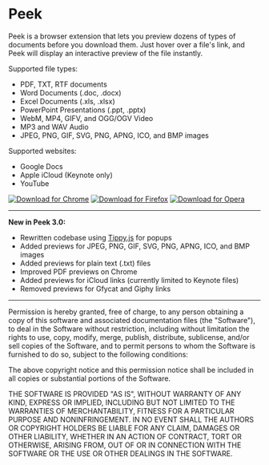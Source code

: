 Peek
================
Peek is a browser extension that lets you preview dozens of types of documents before you download them. Just hover over a file's link, and Peek will display an interactive preview of the file instantly.

Supported file types:

* PDF, TXT, RTF documents
* Word Documents (.doc, .docx)
* Excel Documents (.xls, .xlsx)
* PowerPoint Presentations (.ppt, .pptx)
* WebM, MP4, GIFV, and OGG/OGV Video
* MP3 and WAV Audio
* JPEG, PNG, GIF, SVG, PNG, APNG, ICO, and BMP images

Supported websites:

- Google Docs
- Apple iCloud (Keynote only)
- YouTube

[![Download for Chrome](https://corbin.io/img/chrome-button.png)](https://chrome.google.com/webstore/detail/peek/bfpogemllmpcpclnadighnpeeaegigjk) [![Download for Firefox](https://corbin.io/img/firefox-button.png)](https://addons.mozilla.org/en-US/firefox/addon/peek-preview/) [![Download for Opera](https://corbin.io/img/opera-button.png)](https://addons.opera.com/en/extensions/details/peek/)

---------------------------------------------------------

__New in Peek 3.0:__

- Rewritten codebase using [Tippy.js](https://atomiks.github.io/tippyjs/) for popups
- Added previews for JPEG, PNG, GIF, SVG, PNG, APNG, ICO, and BMP images
- Added previews for plain text (.txt) files
- Improved PDF previews on Chrome
- Added previews for iCloud links (currently limited to Keynote files)
- Removed previews for Gfycat and Giphy links

---------------------------------------------------------

Permission is hereby granted, free of charge, to any person obtaining a copy of this software and associated documentation files (the "Software"), to deal in the Software without restriction, including without limitation the rights to use, copy, modify, merge, publish, distribute, sublicense, and/or sell copies of the Software, and to permit persons to whom the Software is furnished to do so, subject to the following conditions:

The above copyright notice and this permission notice shall be included in all copies or substantial portions of the Software.

THE SOFTWARE IS PROVIDED "AS IS", WITHOUT WARRANTY OF ANY KIND, EXPRESS OR IMPLIED, INCLUDING BUT NOT LIMITED TO THE WARRANTIES OF MERCHANTABILITY, FITNESS FOR A PARTICULAR PURPOSE AND NONINFRINGEMENT. IN NO EVENT SHALL THE AUTHORS OR COPYRIGHT HOLDERS BE LIABLE FOR ANY CLAIM, DAMAGES OR OTHER LIABILITY, WHETHER IN AN ACTION OF CONTRACT, TORT OR OTHERWISE, ARISING FROM, OUT OF OR IN CONNECTION WITH THE SOFTWARE OR THE USE OR OTHER DEALINGS IN THE SOFTWARE.
